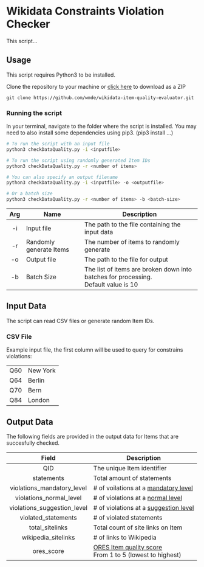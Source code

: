 # Wikidata Constraints Violation Checker

This script...

## Usage

This script requires Python3 to be installed.

Clone the repository to your machine or [click here](https://github.com/wmde/wikidata-item-quality-evaluator/archive/refs/heads/main.zip) to download as a ZIP

`git clone https://github.com/wmde/wikidata-item-quality-evaluator.git`

### Running the script

In your terminal, navigate to the folder where the script is installed. You may need to also install some dependencies using pip3. (pip3 install ...)

```bash
# To run the script with an input file
python3 checkDataQuality.py -i <inputfile>

# To run the script using randomly generated Item IDs
python3 checkDataQuality.py -r <number of items>

# You can also specify an output filename
python3 checkDataQuality.py -i <inputfile> -o <outputfile>

# Or a batch size
python3 checkDataQuality.py -r <number of items> -b <batch-size>
```

| Arg | Name                    | Description                                                                            |
| :-: | ----------------------- | -------------------------------------------------------------------------------------- |
| -i  | Input file              | The path to the file containing the input data                                         |
| -r  | Randomly generate Items | The number of items to randomly generate                                               |
| -o  | Output file             | The path to the file for output                                                        |
| -b  | Batch Size              | The list of items are broken down into batches for processing. <br>Default value is 10 |

## Input Data

The script can read CSV files or generate random Item IDs.

### CSV File

Example input file, the first column will be used to query for constrains violations:

|     |          |
| :-: | -------- |
| Q60 | New York |
| Q64 | Berlin   |
| Q70 | Bern     |
| Q84 | London   |

## Output Data

The following fields are provided in the output data for Items that are succesfully checked.

|            Field            | Description                                                                                                                    |
| :-------------------------: | ------------------------------------------------------------------------------------------------------------------------------ |
|             QID             | The unique Item identifier                                                                                                     |
|         statements          | Total amount of statements                                                                                                     |
| violations_mandatory_level  | # of voilations at a [mandatory level](https://www.wikidata.org/wiki/Wikidata:2020_report_on_Property_constraints#mandatory)   |
|   violations_normal_level   | # of violations at a [normal level](https://www.wikidata.org/wiki/Wikidata:2020_report_on_Property_constraints#normal)         |
| violations_suggestion_level | # of violations at a [suggestion level](https://www.wikidata.org/wiki/Wikidata:2020_report_on_Property_constraints#suggestion) |
|     violated_statements     | # of violated statements                                                                                                       |
|       total_sitelinks       | Total count of site links on Item                                                                                              |
|     wikipedia_sitelinks     | # of links to Wikipedia                                                                                                        |
|         ores_score          | [ORES Item quality score](https://www.wikidata.org/wiki/Wikidata:Item_quality) <br>From 1 to 5 (lowest to highest)                                                 |
